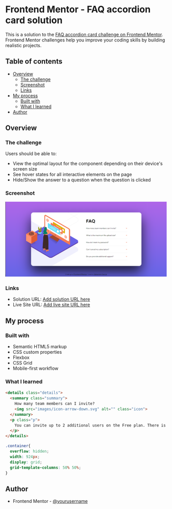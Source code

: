# Frontend Mentor - FAQ accordion card solution

This is a solution to the [FAQ accordion card challenge on Frontend Mentor](https://www.frontendmentor.io/challenges/faq-accordion-card-XlyjD0Oam). Frontend Mentor challenges help you improve your coding skills by building realistic projects. 

## Table of contents

- [Overview](#overview)
  - [The challenge](#the-challenge)
  - [Screenshot](#screenshot)
  - [Links](#links)
- [My process](#my-process)
  - [Built with](#built-with)
  - [What I learned](#what-i-learned)
- [Author](#author)



## Overview

### The challenge

Users should be able to:

- View the optimal layout for the component depending on their device's screen size
- See hover states for all interactive elements on the page
- Hide/Show the answer to a question when the question is clicked

### Screenshot

![](./images/Screenshot.PNG)

### Links

- Solution URL: [Add solution URL here](https://github.com/SebastianFGarcia/FAQ-accordion-card)
- Live Site URL: [Add live site URL here](https://sebastianfgarcia.github.io/FAQ-accordion-card/)

## My process

### Built with

- Semantic HTML5 markup
- CSS custom properties
- Flexbox
- CSS Grid
- Mobile-first workflow

### What I learned

```html
<details class="details">
  <summary class="summary">
    How many team members can I invite?
    <img src="images/icon-arrow-down.svg" alt="" class="icon">
  </summary>
  <p class="p">
    You can invite up to 2 additional users on the Free plan. There is no limit on team members for the Premium plan.
  </p>
</details>
```
```css
.container{
  overflow: hidden;
  width: 924px;
  display: grid;
  grid-template-columns: 50% 50%;
}
```

## Author

- Frontend Mentor - [@yourusername](https://www.frontendmentor.io/profile/SebastianFGarcia)


